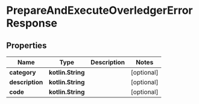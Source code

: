 
# PrepareAndExecuteOverledgerErrorResponse

## Properties
Name | Type | Description | Notes
------------ | ------------- | ------------- | -------------
**category** | **kotlin.String** |  |  [optional]
**description** | **kotlin.String** |  |  [optional]
**code** | **kotlin.String** |  |  [optional]



